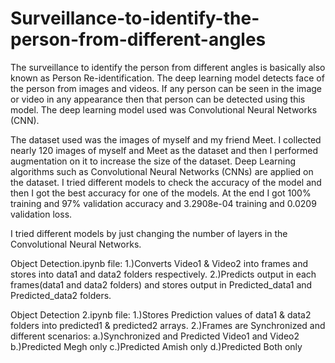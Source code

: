 # Surveillance-to-identify-the-person-from-different-angles
The surveillance to identify the person from different angles is basically also known as Person Re-identification. The deep learning model detects face of the person from images and videos. If any person can be seen in the image or video in any appearance then that person can be detected using this model. The deep learning model used was Convolutional Neural Networks (CNN).

The dataset used was the images of myself and my friend Meet. I collected nearly 120 images of myself and Meet as the dataset and then I performed augmentation on it to increase the size of the dataset. Deep Learning algorithms such as Convolutional Neural Networks (CNNs) are applied on the dataset. I tried different models to check the accuracy of the model and then I got the best accuracy for one of the models. At the end I got 100% training and 97% validation accuracy and 3.2908e-04 training and 0.0209 validation loss. 

I tried different models by just changing the number of layers in the Convolutional Neural Networks.

Object Detection.ipynb file:
1.)Converts Video1 & Video2 into frames and stores into data1 and data2 folders respectively.
2.)Predicts output in each frames(data1 and data2 folders) and stores output in Predicted_data1 and Predicted_data2 folders.

Object Detection 2.ipynb file:
1.)Stores Prediction values of data1 & data2 folders into predicted1 & predicted2 arrays.
2.)Frames are Synchronized and different scenarios:
	a.)Synchronized and Predicted Video1 and Video2
	b.)Predicted Megh only
	c.)Predicted Amish only
	d.)Predicted Both only
